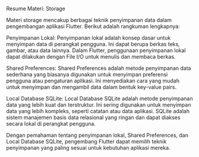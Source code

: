 Resume Materi: Storage

Materi storage mencakup berbagai teknik penyimpanan data dalam pengembangan aplikasi Flutter. Berikut adalah rangkuman lengkapnya:

Penyimpanan Lokal: Penyimpanan lokal adalah konsep dasar untuk menyimpan data di perangkat pengguna. Ini dapat berupa berkas teks, gambar, atau data lainnya. Dalam Flutter, penggunaan penyimpanan lokal dapat dilakukan dengan File I/O untuk menulis dan membaca berkas.

Shared Preferences: Shared Preferences adalah metode penyimpanan data sederhana yang biasanya digunakan untuk menyimpan preferensi pengguna atau pengaturan aplikasi. Ini menyediakan cara yang mudah untuk menyimpan dan mengambil data dalam bentuk key-value pairs.

Local Database SQLite: Local Database SQLite adalah metode penyimpanan data yang lebih kuat dan terstruktur. Ini sering digunakan untuk menyimpan data yang lebih kompleks, seperti catatan atau data aplikasi. SQLite adalah sistem manajemen basis data relasional yang ringan dan dapat diakses secara lokal di perangkat pengguna.

Dengan pemahaman tentang penyimpanan lokal, Shared Preferences, dan Local Database SQLite, pengembang Flutter dapat memilih teknik penyimpanan yang paling sesuai untuk kebutuhan aplikasi mereka.